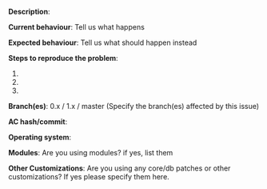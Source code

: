 <!-- IF YOU DO NOT FILL THIS OUT, WE WILL CLOSE YOUR ISSUE! -->
<!-- IF YOU DO NOT FILL THIS OUT, WE WILL CLOSE YOUR ISSUE! -->
<!-- IF YOU DO NOT FILL THIS OUT, WE WILL CLOSE YOUR ISSUE! -->
<!-- IF YOU DO NOT FILL THIS OUT, WE WILL CLOSE YOUR ISSUE! -->
<!-- IF YOU DO NOT FILL THIS OUT, WE WILL CLOSE YOUR ISSUE! -->
<!-- IF YOU DO NOT FILL THIS OUT, WE WILL CLOSE YOUR ISSUE! -->
<!-- IF YOU DO NOT FILL THIS OUT, WE WILL CLOSE YOUR ISSUE! -->
<!-- IF YOU DO NOT FILL THIS OUT, WE WILL CLOSE YOUR ISSUE! -->

**Description**:

**Current behaviour**: Tell us what happens

**Expected behaviour**: Tell us what should happen instead

**Steps to reproduce the problem**:

1. 
2. 
3. 

**Branch(es)**: 0.x / 1.x / master (Specify the branch(es) affected by this issue) 

**AC hash/commit**:  <!-- IF YOU DO NOT FILL THIS OUT, WE WILL CLOSE YOUR ISSUE! -->

**Operating system**:  

**Modules**:  Are you using modules? if yes, list them

**Other Customizations**: Are you using any core/db patches or other customizations? If yes please specify them here.


[//]: # (This template is for problem reports, for other type of reports edit it accordingly)
[//]: # (If this is a crash report, include the crashlog with https://gist.github.com/)
[//]: # (For fixes containing c++ create a Pull Request)

